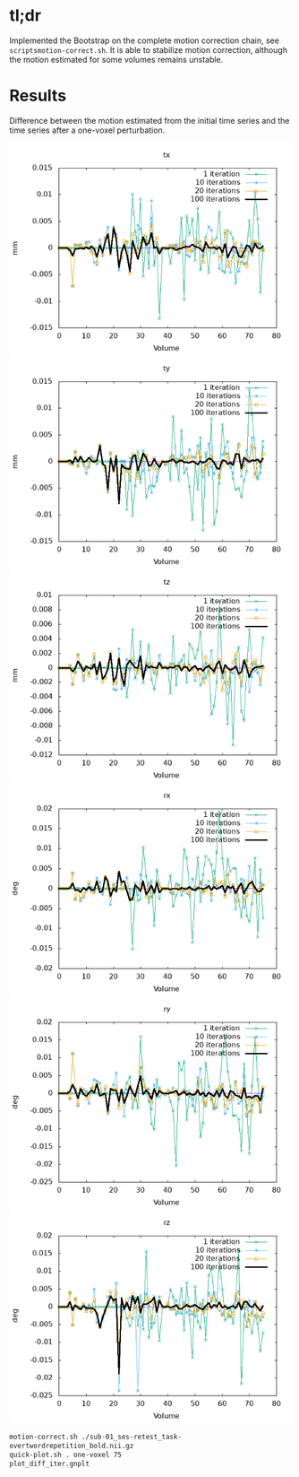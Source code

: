 # tl;dr

Implemented the Bootstrap on the complete motion correction chain, see
`scriptsmotion-correct.sh`. It is able to stabilize motion correction,
although the motion estimated for some volumes remains unstable.

# Results

Difference between the motion estimated from the initial time series and the time series after a one-voxel perturbation.

![translation_x](https://github.com/glatard/one-voxel/raw/master/robust-motion-bootstrap-blackbox/tx.png)
![translation_y](https://github.com/glatard/one-voxel/raw/master/robust-motion-bootstrap-blackbox/ty.png)
![translation_z](https://github.com/glatard/one-voxel/raw/master/robust-motion-bootstrap-blackbox/tz.png)
![rotation_x](https://github.com/glatard/one-voxel/raw/master/robust-motion-bootstrap-blackbox/rx.png)
![rotation_y](https://github.com/glatard/one-voxel/raw/master/robust-motion-bootstrap-blackbox/ry.png)
![rotation_z](https://github.com/glatard/one-voxel/raw/master/robust-motion-bootstrap-blackbox/rz.png)

```
motion-correct.sh ./sub-01_ses-retest_task-overtwordrepetition_bold.nii.gz
quick-plot.sh . one-voxel 75
plot_diff_iter.gnplt
```